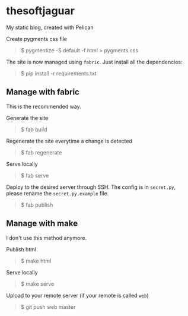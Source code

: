 thesoftjaguar
=============

My static blog, created with Pelican

Create pygments css file
> $ pygmentize -S default -f html > pygments.css

The site is now managed using `fabric`. Just install all the dependencies:
> $ pip install -r requirements.txt


## Manage with fabric

This is the recommended way.

Generate the site
> $ fab build

Regenerate the site everytime a change is detected
> $ fab regenerate

Serve locally
> $ fab serve

Deploy to the desired server through SSH. The config is in `secret.py`, please rename the `secret.py.example` file.
> $ fab publish


## Manage with make

I don't use this method anymore.

Publish html
> $ make html

Serve locally
> $ make serve

Upload to your remote server (if your remote is called `web`)
> $ git push web master
